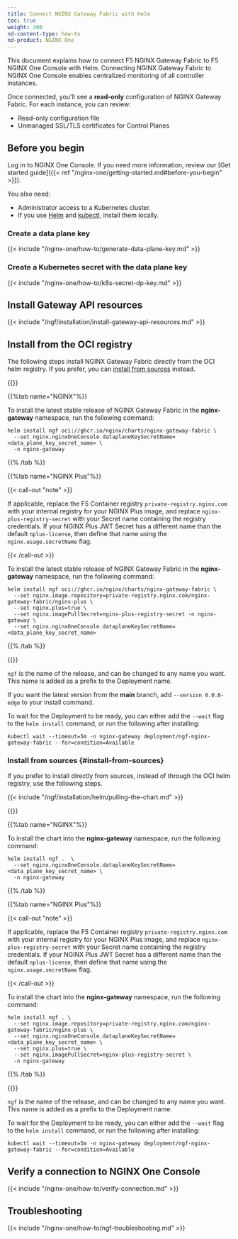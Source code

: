 ```yaml
---
title: Connect NGINX Gateway Fabric with Helm
toc: true
weight: 300
nd-content-type: how-to
nd-product: NGINX One
---
```


This document explains how to connect F5 NGINX Gateway Fabric to F5 NGINX One Console with Helm.
Connecting NGINX Gateway Fabric to NGINX One Console enables centralized monitoring of all controller instances.

Once connected, you'll see a **read-only** configuration of NGINX Gateway Fabric. For each instance, you can review:

- Read-only configuration file
- Unmanaged SSL/TLS certificates for Control Planes

## Before you begin

Log in to NGINX One Console. If you need more information, review our [Get started guide]({{< ref "/nginx-one/getting-started.md#before-you-begin" >}}).

You also need:

- Administrator access to a Kubernetes cluster.
- If you use [Helm](https://helm.sh) and [kubectl](https://kubernetes.io/docs/tasks/tools/#kubectl), install them locally.

### Create a data plane key

{{< include "/nginx-one/how-to/generate-data-plane-key.md" >}}

### Create a Kubernetes secret with the data plane key

{{< include "/nginx-one/how-to/k8s-secret-dp-key.md" >}}

## Install Gateway API resources
<!-- Corresponds to step 2 in the UX -->
{{< include "/ngf/installation/install-gateway-api-resources.md" >}}

## Install from the OCI registry
<!-- Corresponds to step 3 in the UX -->

The following steps install NGINX Gateway Fabric directly from the OCI helm registry. If you prefer, you can [install from sources](#install-from-sources) instead.

{{<tabs name="install-helm-oci">}}

{{%tab name="NGINX"%}}

To install the latest stable release of NGINX Gateway Fabric in the **nginx-gateway** namespace, run the following command:

```shell
helm install ngf oci://ghcr.io/nginx/charts/nginx-gateway-fabric \
  --set nginx.nginxOneConsole.dataplaneKeySecretName=<data_plane_key_secret_name> \
  -n nginx-gateway
```

{{% /tab %}}

{{%tab name="NGINX Plus"%}}

{{< call-out "note" >}} 

If applicable, replace the F5 Container registry `private-registry.nginx.com` with your internal registry for your NGINX Plus image, and replace `nginx-plus-registry-secret` with your Secret name containing the registry credentials. If your NGINX Plus JWT Secret has a different name than the default `nplus-license`, then define that name using the `nginx.usage.secretName` flag. 

{{< /call-out >}}

To install the latest stable release of NGINX Gateway Fabric in the **nginx-gateway** namespace, run the following command:

```shell
helm install ngf oci://ghcr.io/nginx/charts/nginx-gateway-fabric \
  --set nginx.image.repository=private-registry.nginx.com/nginx-gateway-fabric/nginx-plus \
  --set nginx.plus=true \
  --set nginx.imagePullSecret=nginx-plus-registry-secret -n nginx-gateway \
  --set nginx.nginxOneConsole.dataplaneKeySecretName=<data_plane_key_secret_name> 
```

{{% /tab %}}

{{</tabs>}}

`ngf` is the name of the release, and can be changed to any name you want. This name is added as a prefix to the Deployment name.

If you want the latest version from the **main** branch, add `--version 0.0.0-edge` to your install command.

To wait for the Deployment to be ready, you can either add the `--wait` flag to the `helm install` command, or run the following after installing:

```shell
kubectl wait --timeout=5m -n nginx-gateway deployment/ngf-nginx-gateway-fabric --for=condition=Available
```

### Install from sources {#install-from-sources}
<!-- Corresponds to step 4 in the UX -->
If you prefer to install directly from sources, instead of through the OCI helm registry, use the following steps.

{{< include "/ngf/installation/helm/pulling-the-chart.md" >}}

{{<tabs name="install-helm-src">}}

{{%tab name="NGINX"%}}

To install the chart into the **nginx-gateway** namespace, run the following command:

```shell
helm install ngf .  \
  --set nginx.nginxOneConsole.dataplaneKeySecretName=<data_plane_key_secret_name> \
  -n nginx-gateway
```

{{% /tab %}}

{{%tab name="NGINX Plus"%}}

{{< call-out "note" >}} 

If applicable, replace the F5 Container registry `private-registry.nginx.com` with your internal registry for your NGINX Plus image, and replace `nginx-plus-registry-secret` with your Secret name containing the registry credentials. If your NGINX Plus JWT Secret has a different name than the default `nplus-license`, then define that name using the `nginx.usage.secretName` flag. 

{{< /call-out >}}

To install the chart into the **nginx-gateway** namespace, run the following command:

```shell
helm install ngf . \
  --set nginx.image.repository=private-registry.nginx.com/nginx-gateway-fabric/nginx-plus \
  --set nginx.nginxOneConsole.dataplaneKeySecretName=<data_plane_key_secret_name> \
  --set nginx.plus=true \
  --set nginx.imagePullSecret=nginx-plus-registry-secret \
  -n nginx-gateway
```

{{% /tab %}}

{{</tabs>}}

`ngf` is the name of the release, and can be changed to any name you want. This name is added as a prefix to the Deployment name.

To wait for the Deployment to be ready, you can either add the `--wait` flag to the `helm install` command, or run the following after installing:

```shell
kubectl wait --timeout=5m -n nginx-gateway deployment/ngf-nginx-gateway-fabric --for=condition=Available
```

## Verify a connection to NGINX One Console

{{< include "/nginx-one/how-to/verify-connection.md" >}}

## Troubleshooting

{{< include "/nginx-one/how-to/ngf-troubleshooting.md" >}}
